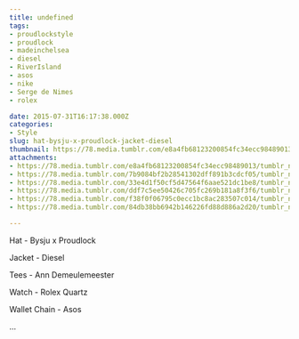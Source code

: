 ```yaml
---
title: undefined
tags:
- proudlockstyle
- proudlock
- madeinchelsea
- diesel
- RiverIsland
- asos
- nike
- Serge de Nimes
- rolex

date: 2015-07-31T16:17:38.000Z
categories:
- Style
slug: hat-bysju-x-proudlock-jacket-diesel
thumbnail: https://78.media.tumblr.com/e8a4fb68123200854fc34ecc98489013/tumblr_nsd19eHdHq1rhrm24o2_1280.jpg
attachments:
- https://78.media.tumblr.com/e8a4fb68123200854fc34ecc98489013/tumblr_nsd19eHdHq1rhrm24o2_1280.jpg
- https://78.media.tumblr.com/7b9084bf2b28541302dff891b3cdcf05/tumblr_nsd19eHdHq1rhrm24o5_1280.jpg
- https://78.media.tumblr.com/33e4d1f50cf5d47564f6aae521dc1be8/tumblr_nsd19eHdHq1rhrm24o1_1280.jpg
- https://78.media.tumblr.com/ddf7c5ee50426c705fc269b181a8f3f6/tumblr_nsd19eHdHq1rhrm24o3_1280.jpg
- https://78.media.tumblr.com/f38f0f06795c0ecc1bc8ac283507c014/tumblr_nsd19eHdHq1rhrm24o4_1280.jpg
- https://78.media.tumblr.com/84db38bb6942b146226fd88d886a2d20/tumblr_nsd19eHdHq1rhrm24o6_1280.jpg

---
```


Hat - Bysju x Proudlock 

  Jacket - Diesel 

  Tees - Ann Demeulemeester 

  Watch - Rolex Quartz 

  Wallet Chain - Asos 

 ...
